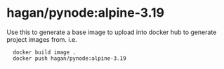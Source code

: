 # hagan/pynode:alpine-3.19

Use this to generate a base image to upload into docker hub to generate project images from.
i.e.
```
  docker build image .
  docker push hagan/pynode:alpine-3.19
```
